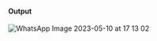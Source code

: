 #### Output 


![WhatsApp Image 2023-05-10 at 17 13 02](https://github.com/GOVINDFROMINDIA/DRONE-IDENTIFICATION/assets/79012314/61b95b57-0677-485b-bf50-0c613acfc208)
